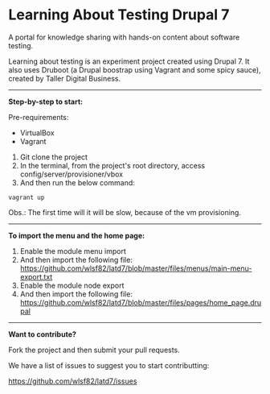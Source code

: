 # Learning About Testing Drupal 7

A portal for knowledge sharing with hands-on content about software testing.

Learning about testing is an experiment project created using Drupal 7.
It also uses Druboot (a Drupal boostrap using Vagrant and some spicy sauce), created by Taller Digital Business.

---

**Step-by-step to start:**

Pre-requirements:

* VirtualBox
* Vagrant

1. Git clone the project
2. In the terminal, from the project's root directory, access config/server/provisioner/vbox
3. And then run the below command:

```
vagrant up
```

Obs.: The first time will it will be slow, because of the vm provisioning.

---

**To import the menu and the home page:**

1. Enable the module menu import
2. And then import the following file: https://github.com/wlsf82/latd7/blob/master/files/menus/main-menu-export.txt
3. Enable the module node export
4. And then import the following file: https://github.com/wlsf82/latd7/blob/master/files/pages/home_page.drupal

---

**Want to contribute?**

Fork the project and then submit your pull requests.

We have a list of issues to suggest you to start contributting:

https://github.com/wlsf82/latd7/issues

